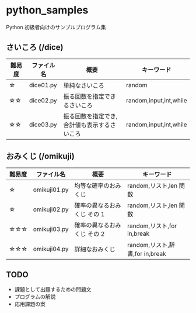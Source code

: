 # python_samples

Python 初級者向けのサンプルプログラム集

## さいころ (/dice)

| 難易度 | ファイル名 | 概要                                        | キーワード             |
| ------ | ---------- | ------------------------------------------- | ---------------------- |
| ☆      | dice01.py  | 単純なさいころ                              | random                 |
| ☆☆     | dice02.py  | 振る回数を指定できるさいころ                | random,input,int,while |
| ☆☆     | dice03.py  | 振る回数を指定でき,合計値も表示するさいころ | random,input,int,while |

## おみくじ (/omikuji)

| 難易度 | ファイル名   | 概要                        | キーワード                      |
| ------ | ------------ | --------------------------- | ------------------------------- |
| ☆      | omikuji01.py | 均等な確率のおみくじ        | random,リスト,len 関数          |
| ☆      | omikuji02.py | 確率の異なるおみくじ その 1 | random,リスト,len 関数          |
| ☆☆☆    | omikuji03.py | 確率の異なるおみくじ その 2 | random,リスト,for in,break      |
| ☆☆☆    | omikuji04.py | 詳細なおみくじ              | random,リスト,辞書,for in,break |

## TODO

- 課題として出題するための問題文
- プログラムの解説
- 応用課題の案
